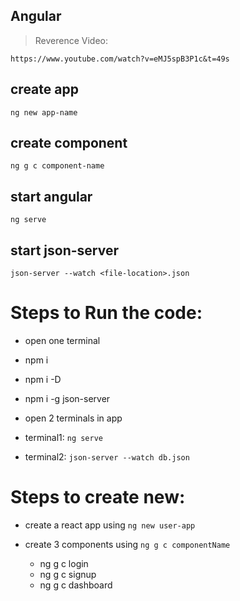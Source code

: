 ## Angular

> Reverence Video:


    https://www.youtube.com/watch?v=eMJ5spB3P1c&t=49s



## create app


    ng new app-name


## create component


    ng g c component-name


## start angular


    ng serve


## start json-server

    json-server --watch <file-location>.json


# Steps to Run the code:

*   open one terminal

*   npm i 

*   npm i -D

*   npm i -g json-server

*   open 2 terminals in app

*   terminal1: `ng serve`

*   terminal2: `json-server --watch db.json`

# Steps to create new:

*   create a react app using `ng new user-app`

*   create 3 components using `ng g c componentName`

    *   ng g c login
    *   ng g c signup
    *   ng g c dashboard